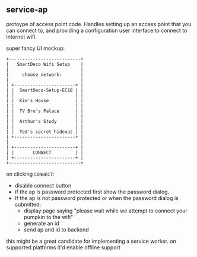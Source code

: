 ## service-ap

protoype of access point code. Handles setting up an access point that you can connect to, and providing a configuration
user interface to connect to internet wifi.


super fancy UI mockup:
```
+---------------------------+
|   SmartDeco Wifi Setup    |
|                           |
|     choose network:       |
|                           |
| +-----------------------+ |
| |  SmartDeco-Setup-EC18 | |
| |                       | |
| |  Kim's House          | |
| |                       | |
| |  TV Bro's Palace      | |
| |                       | |
| |  Arthur's Study       | |
| |                       | |
| |  Ted's secret hideout | |
| +-----------------------+ |
|                           |
| +-----------------------+ |
| |       CONNECT         | |
| +-----------------------+ |
+---------------------------+
```

on clicking `CONNECT`:
* disable connect button
* if the ap is password protected first show the password dialog.
* If the ap is not password protected or when the password dialog is submitted:
  * display page saying "please wait while we attempt to connect your pumpkin to the wifi"
  * generate an id
  * send ap and id to backend

this might be a great candidate for implementing a service worker.
on supported platforms it'd enable offline support